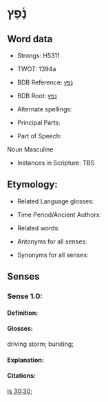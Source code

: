 # נֶ֫פֶץ

<!-- Status: S2="NeedsEdits" -->
<!-- Lexica used for edits:   -->

## Word data

* Strongs: H5311

* TWOT: 1394a

* BDB Reference: [נֶ֫פֶץ](rc://en/bdb/dict/n.el.ab)

* BDB Root: [נפץ](rc://en/bdb/dict/n.el.aa)

* Alternate spellings:

* Principal Parts:

* Part of Speech:

Noun Masculine 

* Instances in Scripture: TBS

## Etymology:

* Related Language glosses:

* Time Period/Ancient Authors:

* Related words:

* Antonyms for all senses:

* Synonyms for all senses:

## Senses

### Sense 1.0:

#### Definition:

#### Glosses:

driving storm; bursting; 

#### Explanation:

#### Citations:

[Is 30:30](rc://he/uhb/book/isa/30/30); 


